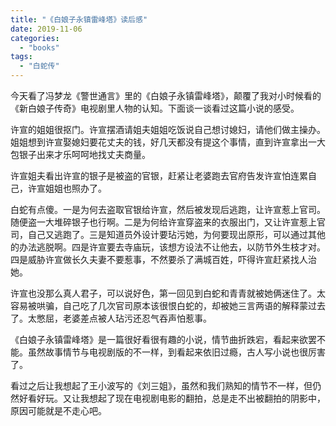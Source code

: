 ```yaml
---
title: "《白娘子永镇雷峰塔》读后感"
date: 2019-11-06
categories: 
  - "books"
tags: 
  - "白蛇传"
---
```


今天看了冯梦龙《警世通言》里的《白娘子永镇雷峰塔》，颠覆了我对小时候看的《新白娘子传奇》电视剧里人物的认知。下面谈一谈看过这篇小说的感受。

许宣的姐姐很抠门。许宣摆酒请姐夫姐姐吃饭说自己想讨媳妇，请他们做主操办。姐姐想到许宣娶媳妇要花丈夫的钱，好几天都没有提这个事情，直到许宣拿出一大包银子出来才乐呵呵地找丈夫商量。

许宣姐夫看出许宣的银子是被盗的官银，赶紧让老婆跑去官府告发许宣怕连累自己，许宣姐姐也照办了。

白蛇有点傻。一是为何去盗取官银给许宣，然后被发现后逃跑，让许宣惹上官司。随便盗一大堆碎银子也行啊。二是为何给许宣穿盗来的衣服出门，又让许宣惹上官司，自己又逃跑了。三是知道员外设计要玷污她，为何要现出原形，可以通过其他的办法逃脱啊。四是许宣要去寺庙玩，该想方设法不让他去，以防节外生枝才对。四是威胁许宣做长久夫妻不要惹事，不然要杀了满城百姓，吓得许宣赶紧找人治她。

许宣也没那么真人君子，可以说好色，第一回见到白蛇和青青就被她俩迷住了。太容易被哄骗，自己吃了几次官司原本该很恨白蛇的，却被她三言两语的解释蒙过去了。太憋屈，老婆差点被人玷污还忍气吞声怕惹事。

《白娘子永镇雷峰塔》是一篇很好看很有趣的小说，情节曲折跌宕，看起来欲罢不能。虽然故事情节与电视剧版的不一样，到看起来依旧过瘾，古人写小说也很厉害了。

看过之后让我想起了王小波写的《刘三姐》，虽然和我们熟知的情节不一样，但仍然好看好玩。又让我想起了现在电视剧电影的翻拍，总是走不出被翻拍的阴影中，原因可能就是不走心吧。
